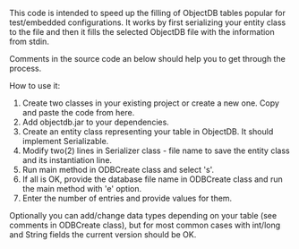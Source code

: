 This code is intended to speed up the filling of ObjectDB tables popular for test/embedded configurations.
It works by first serializing your entity class to the file and then it fills the selected ObjectDB file with the information
from stdin.

Comments in the source code an below should help you to get through the process.

How to use it:

1) Create two classes in your existing project or create a new one. Copy and paste the code from here.
2) Add objectdb.jar to your dependencies.
3) Create an entity class representing your table in ObjectDB. It should implement Serializable.
4) Modify two(2) lines in Serializer class - file name to save the entity class and its instantiation line.
5) Run main method in ODBCreate class and select 's'.
6) If all is OK, provide the database file name in ODBCreate class and run the main method with 'e' option.
7) Enter the number of entries and provide values for them.

Optionally you can add/change data types depending on your table (see comments in ODBCreate class), but for most common
cases with int/long and String fields the current version should be OK.
